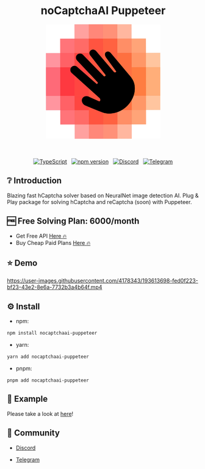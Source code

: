 <div align="center">

# noCaptchaAI Puppeteer

<img src="assets/logo.png" alt="Logo" width="300" />
<br /><br /><br />

[![TypeScript](https://img.shields.io/badge/%3C%2F%3E-TypeScript-%230074c1.svg)](https://www.typescriptlang.org/) &nbsp; [![npm version](https://badge.fury.io/js/nocaptchaai-puppeteer.svg)](https://www.npmjs.com/package/nocaptchaai-puppeteer) &nbsp; [![Discord](https://img.shields.io/badge/chat%20on-Discord-7289da.svg)](https://discord.gg/E7FfzhZqzA) &nbsp; [![Telegram](https://img.shields.io/badge/chat%20on-Telegram-blue.svg)](https://t.me/noCaptchaAi)

</div>

## ❔ Introduction

Blazing fast hCaptcha solver based on NeuralNet image detection AI. Plug & Play package for solving hCaptcha and reCaptcha (soon) with Puppeteer.

## 🆓 Free Solving Plan: 6000/month

- Get Free API <a href="https://nocaptchaai.com">Here 🔥</a>
- Buy Cheap Paid Plans <a href="https://nocaptchaai.com/plans">Here 🔥</a>

## ⭐️ Demo

https://user-images.githubusercontent.com/4178343/193613698-fed0f223-bf23-43e2-8e6a-7732b3a4b64f.mp4

## ⚙️ Install

- npm:

```bash
npm install nocaptchaai-puppeteer
```

- yarn:

```bash
yarn add nocaptchaai-puppeteer
```

- pnpm:

```
pnpm add nocaptchaai-puppeteer
```

## 🧪 Example

Please take a look at [here](./example/index.ts)!

## 💬 Community

- [Discord](https://discord.com/invite/E7FfzhZqzA)

- [Telegram](https://t.me/noCaptchaAi)
